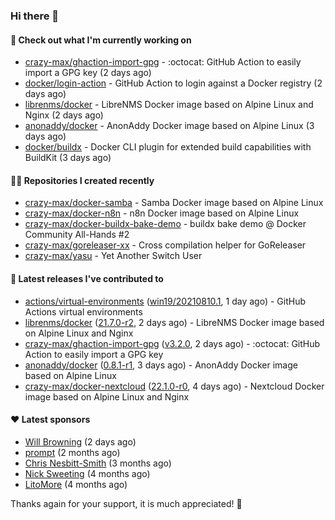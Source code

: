 ### Hi there 👋

#### 👷 Check out what I'm currently working on

- [crazy-max/ghaction-import-gpg](https://github.com/crazy-max/ghaction-import-gpg) - :octocat: GitHub Action to easily import a GPG key (2 days ago)
- [docker/login-action](https://github.com/docker/login-action) - GitHub Action to login against a Docker registry (2 days ago)
- [librenms/docker](https://github.com/librenms/docker) - LibreNMS Docker image based on Alpine Linux and Nginx (2 days ago)
- [anonaddy/docker](https://github.com/anonaddy/docker) - AnonAddy Docker image based on Alpine Linux (3 days ago)
- [docker/buildx](https://github.com/docker/buildx) - Docker CLI plugin for extended build capabilities with BuildKit (3 days ago)

#### 👨‍💻 Repositories I created recently

- [crazy-max/docker-samba](https://github.com/crazy-max/docker-samba) - Samba Docker image based on Alpine Linux
- [crazy-max/docker-n8n](https://github.com/crazy-max/docker-n8n) - n8n Docker image based on Alpine Linux
- [crazy-max/docker-buildx-bake-demo](https://github.com/crazy-max/docker-buildx-bake-demo) - buildx bake demo @ Docker Community All-Hands #2
- [crazy-max/goreleaser-xx](https://github.com/crazy-max/goreleaser-xx) - Cross compilation helper for GoReleaser
- [crazy-max/yasu](https://github.com/crazy-max/yasu) - Yet Another Switch User

#### 🚀 Latest releases I've contributed to

- [actions/virtual-environments](https://github.com/actions/virtual-environments) ([win19/20210810.1](https://github.com/actions/virtual-environments/releases/tag/win19%2F20210810.1), 1 day ago) - GitHub Actions virtual environments
- [librenms/docker](https://github.com/librenms/docker) ([21.7.0-r2](https://github.com/librenms/docker/releases/tag/21.7.0-r2), 2 days ago) - LibreNMS Docker image based on Alpine Linux and Nginx
- [crazy-max/ghaction-import-gpg](https://github.com/crazy-max/ghaction-import-gpg) ([v3.2.0](https://github.com/crazy-max/ghaction-import-gpg/releases/tag/v3.2.0), 2 days ago) - :octocat: GitHub Action to easily import a GPG key
- [anonaddy/docker](https://github.com/anonaddy/docker) ([0.8.1-r1](https://github.com/anonaddy/docker/releases/tag/0.8.1-r1), 3 days ago) - AnonAddy Docker image based on Alpine Linux
- [crazy-max/docker-nextcloud](https://github.com/crazy-max/docker-nextcloud) ([22.1.0-r0](https://github.com/crazy-max/docker-nextcloud/releases/tag/22.1.0-r0), 4 days ago) - Nextcloud Docker image based on Alpine Linux and Nginx

#### ❤️ Latest sponsors
- [Will Browning](https://github.com/willbrowningme) (2 days ago)
- [prompt](https://github.com/pr-mpt) (2 months ago)
- [Chris Nesbitt-Smith](https://github.com/chrisns) (3 months ago)
- [Nick Sweeting](https://github.com/pirate) (4 months ago)
- [LitoMore](https://github.com/LitoMore) (4 months ago)

Thanks again for your support, it is much appreciated! 🙏
